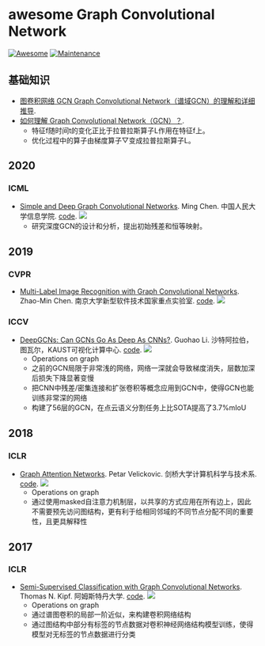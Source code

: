 # awesome Graph Convolutional Network
[![Awesome](https://cdn.rawgit.com/sindresorhus/awesome/d7305f38d29fed78fa85652e3a63e154dd8e8829/media/badge.svg)](https://github.com/sindresorhus/awesome)
[![Maintenance](https://img.shields.io/badge/Maintained%3F-YES-green.svg)](https://github.com/iCGY96/awesome_OpenSetRecognition_list/graphs/commit-activity)


## 基础知识
+ [图卷积网络 GCN Graph Convolutional Network（谱域GCN）的理解和详细推导](https://blog.csdn.net/yyl424525/article/details/100058264).
+ [如何理解 Graph Convolutional Network（GCN）？](https://www.zhihu.com/question/54504471).
    - 特征f随时间t的变化正比于拉普拉斯算子L作用在特征f上。
    - 优化过程中的算子由梯度算子▽变成拉普拉斯算子L。


## 2020
### ICML
+ [Simple and Deep Graph Convolutional Networks](https://arxiv.org/pdf/2007.02133.pdf). Ming Chen. 中国人民大学信息学院. [code](https://github.com/chennnM/GCNII). 
![](https://img.shields.io/github/stars/chennnM/GCNII.svg) 
    - 研究深度GCN的设计和分析，提出初始残差和恒等映射。


## 2019
### CVPR
+ [Multi-Label Image Recognition with Graph Convolutional Networks](https://arxiv.org/pdf/1904.03582.pdf). Zhao-Min Chen. 南京大学新型软件技术国家重点实验室. [code](https://github.com/Megvii-Nanjing/ML-GCN).
![](https://img.shields.io/github/stars/Megvii-Nanjing/ML-GCN.svg)

### ICCV
+ [DeepGCNs: Can GCNs Go As Deep As CNNs?](https://openaccess.thecvf.com/content_ICCV_2019/papers/Li_DeepGCNs_Can_GCNs_Go_As_Deep_As_CNNs_ICCV_2019_paper.pdf). Guohao Li. 沙特阿拉伯，图瓦尔，KAUST可视化计算中心. [code](https://github.com/lightaime/deep_gcns_torch). 
![](https://img.shields.io/github/stars/lightaime/deep_gcns_torch.svg) 
    - Operations on graph
    - 之前的GCN局限于非常浅的网络，网络一深就会导致梯度消失，层数加深后损失下降显著变慢
    - 把CNN中残差/密集连接和扩张卷积等概念应用到GCN中，使得GCN也能训练非常深的网络
    - 构建了56层的GCN，在点云语义分割任务上比SOTA提高了3.7%mIoU


## 2018
### ICLR
+ [Graph Attention Networks](https://arxiv.org/pdf/1710.10903.pdf). Petar Velickovic. 剑桥大学计算机科学与技术系. [code](https://github.com/PetarV-/GAT).
![](https://img.shields.io/github/stars/PetarV-/GAT.svg)
    - Operations on graph
    - 通过使用masked自注意力机制层，以共享的方式应用在所有边上，因此不需要预先访问图结构，更有利于给相同邻域的不同节点分配不同的重要性，且更具解释性


## 2017
### ICLR
+ [Semi-Supervised Classification with Graph Convolutional Networks](https://arxiv.org/pdf/1609.02907.pdf). Thomas N. Kipf. 阿姆斯特丹大学. [code](https://github.com/tkipf/gcn).
![](https://img.shields.io/github/stars/tkipf/gcn.svg)
    - Operations on graph
    - 通过谱图卷积的局部一阶近似，来构建卷积网络结构
    - 通过图结构中部分有标签的节点数据对卷积神经网络结构模型训练，使得模型对无标签的节点数据进行分类
